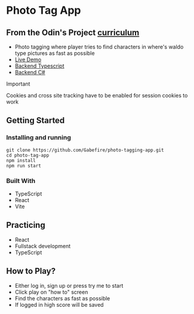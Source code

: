 # Photo Tag App

## From the Odin's Project [curriculum](www.theodinproject.com)

- Photo tagging where player tries to find characters in where's waldo type pictures as fast as possible
- [Live Demo](https://tiny-sundae-d0a2d1.netlify.app/)
- [Backend Typescript](https://github.com/Gabefire/photo-tagging-app-api)
- [Backend C#](https://github.com/Gabefire/PhotoTaggingApi)

> [!IMPORTANT]
> Cookies and cross site tracking have to be enabled for session cookies to work

## Getting Started

### Installing and running

```
git clone https://github.com/Gabefire/photo-tagging-app.git
cd photo-tag-app
npm install
npm run start
```

### Built With

- TypeScript
- React
- Vite

## Practicing

- React
- Fullstack development
- TypeScript

## How to Play?

- Either log in, sign up or press try me to start
- Click play on "how to" screen
- Find the characters as fast as possible
- If logged in high score will be saved
